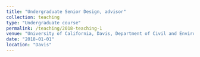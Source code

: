 ```yaml
---
title: "Undergraduate Senior Design, advisor"
collection: teaching
type: "Undergraduate course"
permalink: /teaching/2018-teaching-1
venue: "University of California, Davis, Department of Civil and Environmental Engineering"
date: "2018-01-01"
location: "Davis"
---
```

